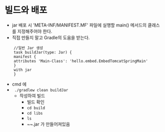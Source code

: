 # 빌드와 배포
- jar 배포 시 'META-INF/MANIFEST.MF' 파일에 실행할 main() 메서드의 클래스를 지정해주어야 한다.
- 직접 만들지 말고 Gradle의 도움을 받는다.
```
    //일반 Jar 생성
    task buildJar(type: Jar) {
    manifest {
    attributes 'Main-Class': 'hello.embed.EmbedTomcatSpringMain'
    }
    with jar
    }
```

- cmd 에
- ` ./gradlew clean buildJar`
  - 작성하여 빌드
    - 빌드 확인
    - `cd build`
    - `cd libs`
    - `ls`
    - ~~.jar 가 만들어져있음


